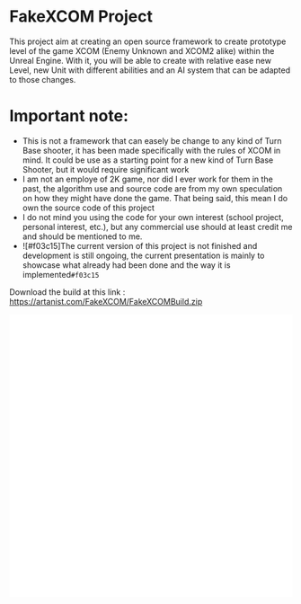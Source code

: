 # FakeXCOM Project
This project aim at creating an open source framework to create prototype level of the game XCOM (Enemy Unknown and XCOM2 alike) within the Unreal Engine. With it, you will be able to create with relative ease new Level, new Unit with different abilities and an AI system that can be adapted to those changes.

# Important note:
- This is not a framework that can easely be change to any kind of Turn Base shooter, it has been made specifically with the rules of XCOM in mind. It could be use as a starting point for a new kind of Turn Base Shooter, but it would require significant work
- I am not an employe of 2K game, nor did I ever work for them in the past, the algorithm use and source code are from my own speculation on how they might have done the game. That being said, this mean I do own the source code of this project
- I do not mind you using the code for your own interest (school project, personal interest, etc.), but any commercial use should at least credit me and should be mentioned to me.
- ![#f03c15]The current version of this project is not finished and development is still ongoing, the current presentation is mainly to showcase what already had been done and the way it is implemented`#f03c15`

Download the build at this link :
https://artanist.com/FakeXCOM/FakeXCOMBuild.zip

[<img src="/Screenshot/GunTarget.png">](https://www.youtube.com/watch?v=u3HeqEHAUN0)
